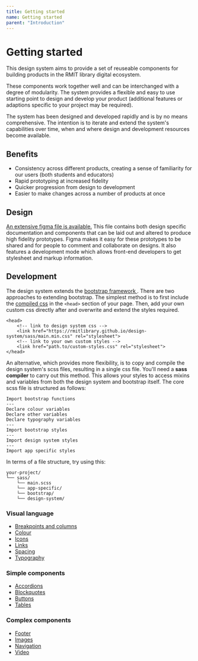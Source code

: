 ```yaml
---
title: Getting started
name: Getting started
parent: "Introduction"
---
```

<h1 class="margin-top-zero">Getting started</h1>
<p class="lead">This design system aims to provide a set of reuseable components for building products in the RMIT library digital ecosystem.</p>
<p class="lead">These components work together well and can be interchanged with a degree of modularity. The system provides a flexible and easy to use starting point to design and develop your product (additional features or adaptions specific to your project may be required).</p>
<p>The system has been designed and developed rapidly and is by no means comprehensive. The intention is to iterate and extend the system's capabilities over time, when and where design and development resources become available.
</p>
<h2>Benefits</h2>
<ul>
	<li>Consistency across different products, creating a sense of familiarity for our users (both students and educators)</li>
	<li>Rapid prototyping at increased fidelity</li>
	<li>Quicker progression from design to development</li>
	<li>Easier to make changes across a number of products at once</li>
</ul>
<h2>Design</h2>
<p><a href="https://www.figma.com/design/Yz0Lo4VBsmpcXAujA3HmFV/Library-design-system?node-id=1239-2">An extensive figma file is available.</a> This file contains both design specific documentation and components that can be laid out and altered to produce high fidelity prototypes. Figma makes it easy for these prototypes to be shared and for people to comment and collaborate on designs. It also features a  development mode which allows front-end developers to get stylesheet and markup information.</p>
<!--<a href="https://rmitlibrary.github.io/design-system/sass/main.min.css" class="link-large">Compiled css</a>-->
<h2>Development</h2>
<p>The design system extends the <a href="https://getbootstrap.com/docs/4.1/getting-started/introduction/">bootstrap framework </a>. There are two approaches to extending bootstrap. The simplest method is to first include the <a href="https://rmitlibrary.github.io/design-system/sass/main.min.css">compiled css</a> in the <code>&lt;head&gt;</code> section of your page. Then, add your own custom css directly after and overwrite and extend the styles required.</p>
<div class="highlight">
<pre class="chroma">
<code class="language-html">&lt;head&gt;
	&lt;!-- link to design system css --&gt;
	&lt;link href=&quot;https://rmitlibrary.github.io/design-system/sass/main.min.css&quot; rel=&quot;stylesheet&quot;&gt;
	&lt;!-- link to your own custom styles --&gt;
	&lt;link href=&quot;path.to/custom-styles.css&quot; rel=&quot;stylesheet&quot;&gt;
&lt;/head&gt;</code>
</pre></div>
<p>An alternative, which provides more flexibility, is to copy and compile the design system's scss files, resulting in a single css file. You'll need a <strong>sass compiler</strong> to carry out this method.  This allows your styles to access mixins and variables from both the design system and bootstrap itself. The core scss file is structured as follows:</p>
<div class="highlight">
<pre class="chroma">
<code class="language-html">Import bootstrap functions
---
Declare colour variables
Declare other variables
Declare typography variables
---
Import bootstrap styles
---
Import design system styles
---
Import app specific styles</code>
</pre></div>
<p>In terms of a file structure, try using this:</p>
<div class="highlight">
<pre class="chroma">
<code class="language-html">your-project/
└── sass/
    └── main.scss
    └── app-specific/
    └── bootstrap/
    └── design-system/</code>
</pre></div>
<div class="margin-top-xl">
	<h3>Visual language</h3>
	<ul class="link-list">
		<li><a href="/design-system/visual/breakpoints/">Breakpoints and columns</a></li>
        <li><a href="/design-system/visual/colour/">Colour</a></li>
        <li><a href="/design-system/visual/icons/">Icons</a></li>
		<li><a href="/design-system/visual/links/">Links</a></li>
		<li><a href="/design-system/visual/spacing/">Spacing</a></li>
		<li><a href="/design-system/visual/typography/">Typography</a></li>
	</ul>
</div>
<div>
	<h3>Simple components</h3>
	<ul class="link-list">
		<li><a href="/design-system/components-simple/accordions/">Accordions</a></li>
        <li><a href="/design-system/components-simple/blockquotes/">Blockquotes</a></li>
        <li><a href="/design-system/components-simple/buttons/">Buttons</a></li>
        <li><a href="/design-system/components-simple/tables/">Tables</a></li>
	</ul>
</div>
<div>
	<h3>Complex components</h3>
	<ul class="link-list">
		<li><a href="/design-system/components-complex/footer/">Footer</a></li>
        <li><a href="/design-system/components-complex/images/">Images</a></li>
        <li><a href="/design-system/components-complex/navigation/">Navigation</a></li>
		<li><a href="/design-system/components-complex/navigation/">Video</a></li>
	</ul>
</div>